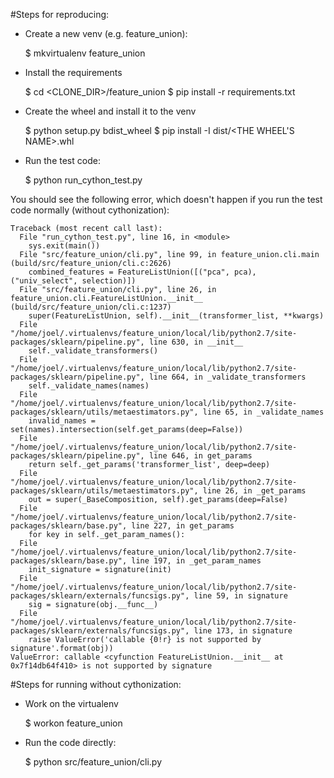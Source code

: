 #Steps for reproducing:

- Create a new venv (e.g. feature_union):

    $ mkvirtualenv feature_union
    
- Install the requirements

    $ cd <CLONE_DIR>/feature_union
    $ pip install -r requirements.txt
    
- Create the wheel and install it to the venv

    $ python setup.py bdist_wheel
    $ pip install -I dist/<THE WHEEL'S NAME>.whl
    
- Run the test code:

    $ python run_cython_test.py
    

You should see the following error, which doesn't happen if you run the test code normally (without cythonization):
```
Traceback (most recent call last):
  File "run_cython_test.py", line 16, in <module>
    sys.exit(main())
  File "src/feature_union/cli.py", line 99, in feature_union.cli.main (build/src/feature_union/cli.c:2626)
    combined_features = FeatureListUnion([("pca", pca), ("univ_select", selection)])
  File "src/feature_union/cli.py", line 26, in feature_union.cli.FeatureListUnion.__init__ (build/src/feature_union/cli.c:1237)
    super(FeatureListUnion, self).__init__(transformer_list, **kwargs)
  File "/home/joel/.virtualenvs/feature_union/local/lib/python2.7/site-packages/sklearn/pipeline.py", line 630, in __init__
    self._validate_transformers()
  File "/home/joel/.virtualenvs/feature_union/local/lib/python2.7/site-packages/sklearn/pipeline.py", line 664, in _validate_transformers
    self._validate_names(names)
  File "/home/joel/.virtualenvs/feature_union/local/lib/python2.7/site-packages/sklearn/utils/metaestimators.py", line 65, in _validate_names
    invalid_names = set(names).intersection(self.get_params(deep=False))
  File "/home/joel/.virtualenvs/feature_union/local/lib/python2.7/site-packages/sklearn/pipeline.py", line 646, in get_params
    return self._get_params('transformer_list', deep=deep)
  File "/home/joel/.virtualenvs/feature_union/local/lib/python2.7/site-packages/sklearn/utils/metaestimators.py", line 26, in _get_params
    out = super(_BaseComposition, self).get_params(deep=False)
  File "/home/joel/.virtualenvs/feature_union/local/lib/python2.7/site-packages/sklearn/base.py", line 227, in get_params
    for key in self._get_param_names():
  File "/home/joel/.virtualenvs/feature_union/local/lib/python2.7/site-packages/sklearn/base.py", line 197, in _get_param_names
    init_signature = signature(init)
  File "/home/joel/.virtualenvs/feature_union/local/lib/python2.7/site-packages/sklearn/externals/funcsigs.py", line 59, in signature
    sig = signature(obj.__func__)
  File "/home/joel/.virtualenvs/feature_union/local/lib/python2.7/site-packages/sklearn/externals/funcsigs.py", line 173, in signature
    raise ValueError('callable {0!r} is not supported by signature'.format(obj))
ValueError: callable <cyfunction FeatureListUnion.__init__ at 0x7f14db64f410> is not supported by signature
```

#Steps for running without cythonization:

- Work on the virtualenv

    $ workon feature_union
    
- Run the code directly:

    $ python src/feature_union/cli.py

